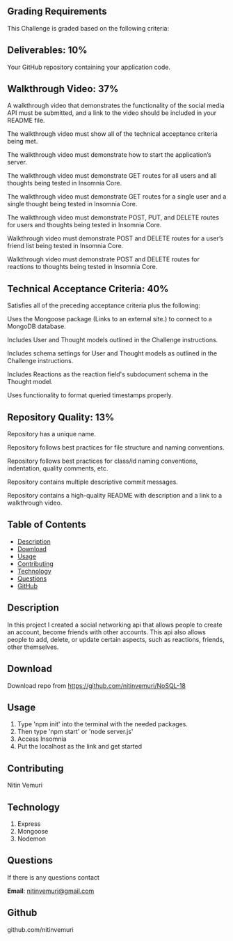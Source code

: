 ## Grading Requirements
This Challenge is graded based on the following criteria:

## Deliverables: 10%

Your GitHub repository containing your application code.


## Walkthrough Video: 37%


A walkthrough video that demonstrates the functionality of the social media API must be submitted, and a link to the video should be included in your README file.

The walkthrough video must show all of the technical acceptance criteria being met.

The walkthrough video must demonstrate how to start the application’s server.

The walkthrough video must demonstrate GET routes for all users and all thoughts being tested in Insomnia Core.

The walkthrough video must demonstrate GET routes for a single user and a single thought being tested in Insomnia Core.

The walkthrough video must demonstrate POST, PUT, and DELETE routes for users and thoughts being tested in Insomnia Core.

Walkthrough video must demonstrate POST and DELETE routes for a user’s friend list being tested in Insomnia Core.

Walkthrough video must demonstrate POST and DELETE routes for reactions to thoughts being tested in Insomnia Core.

## Technical Acceptance Criteria: 40%


Satisfies all of the preceding acceptance criteria plus the following:

Uses the Mongoose package (Links to an external site.) to connect to a MongoDB database.

Includes User and Thought models outlined in the Challenge instructions.

Includes schema settings for User and Thought models as outlined in the Challenge instructions.

Includes Reactions as the reaction field's subdocument schema in the Thought model.

Uses functionality to format queried timestamps properly.

## Repository Quality: 13%


Repository has a unique name.

Repository follows best practices for file structure and naming conventions.

Repository follows best practices for class/id naming conventions, indentation, quality comments, etc.

Repository contains multiple descriptive commit messages.

Repository contains a high-quality README with description and a link to a walkthrough video.



  ## Table of Contents
  * [Description](#Description)
  * [Download](#Download)
  * [Usage](#Usage)
  * [Contributing](#Contributing)
  * [Technology](#Techology)
  * [Questions](#Questions)
  * [GitHub](#Github)


## Description

In this project I created a social networking api that allows people to create an account, become friends with other accounts. This api also allows people to add, delete, or update certain aspects, such as reactions, friends, other themselves.


## Download

Download repo from https://github.com/nitinvemuri/NoSQL-18

## Usage

 1. Type 'npm init' into the terminal with the needed packages. 
 2. Then type 'npm start' or 'node server.js'
 3. Access Insomnia 
 4. Put the localhost as the link and get started

## Contributing

Nitin Vemuri

## Technology

1. Express
2. Mongoose
3. Nodemon

## Questions

If there is any questions contact 

**Email**: nitinvemuri@gmail.com

## Github

github.com/nitinvemuri

